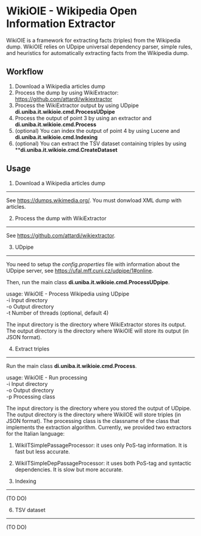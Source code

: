 WikiOIE - Wikipedia Open Information Extractor
=================================================

WikiOIE is a framework for extracting facts (triples) from the Wikipedia dump.
WikiOIE relies on UDpipe universal dependency parser, simple rules, and heuristics for automatically extracting facts from the Wikipedia dump.

Workflow
-----------

1. Download a Wikipedia articles dump
2. Process the dump by using WikiExtractor: https://github.com/attardi/wikiextractor
3. Process the WikiExtractor output by using UDpipe **di.uniba.it.wikioie.cmd.ProcessUDpipe**
4. Process the output of point 3 by using an extractor and **di.uniba.it.wikioie.cmd.Process**
5. (optional) You can index the output of point 4 by using Lucene and **di.uniba.it.wikioie.cmd.Indexing**
6. (optional) You can extract the TSV dataset containing triples by using ****di.uniba.it.wikioie.cmd.CreateDataset**

Usage
--------

1. Download a Wikipedia articles dump
----------------------------------------

See https://dumps.wikimedia.org/. You must donwload XML dump with articles.

2. Process the dump with WikiExtractor
-----------------------------------------

See https://github.com/attardi/wikiextractor.

3. UDpipe
------------

You need to setup the *config.properties* file with information about the UDpipe server, see https://ufal.mff.cuni.cz/udpipe/1#online.

Then, run the main class **di.uniba.it.wikioie.cmd.ProcessUDpipe**.

usage: WikiOIE - Process Wikipedia using UDpipe<br>
 -i <arg>   Input directory<br>
 -o <arg>   Output directory<br>
 -t <arg>   Number of threads (optional, default 4)<br>

The input directory is the directory where WikiExtractor stores its output.
The output directory is the directory where WikiOIE will store its output (in JSON format).

4. Extract triples
---------------------

Run the main class **di.uniba.it.wikioie.cmd.Process**.

usage: WikiOIE - Run processing<br>
 -i <arg>   Input directory<br>
 -o <arg>   Output directory<br>
 -p <arg>   Processing class<br>

 The input directory is the directory where you stored the output of UDpipe.
 The output directory is the directory where WikiIOE will store triples (in JSON format).
 The processing class is the classname of the class that implements the extraction algorithm. Currently, we provided two extractors for the Italian language:
 1. WikiITSimplePassageProcessor: it uses only PoS-tag information. It is fast but less accurate.
 2. WikiITSimpleDepPassageProcessor: it uses both PoS-tag and syntactic dependencies. It is slow but more accurate.

5. Indexing
--------------

(TO DO)

6. TSV dataset
-----------------

(TO DO)
